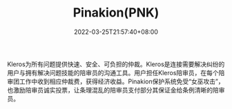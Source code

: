 ﻿---
weight: 
title: "Pinakion(PNK)"
description: "Kleros为所有问题提供快速、安全、可负担的仲裁"
date: 2022-03-25T21:57:40+08:00
lastmod: 2022-03-25T16:45:40+08:00
draft: false
authors: ["Metabd"]
featuredImage: "pinakionpnk.webp"
link: ""
tags: ["数字代币","Pinakion(PNK)"]
categories: ["navigation"]
navigation: ["数字代币"]
lightgallery: true
toc: true
pinned: false
recommend: false
recommend1: false
---
Kleros为所有问题提供快速、安全、可负担的仲裁。Kleros是连接需要解决纠纷的用户与拥有解决问题技能的陪审员的沟通工具。用户担任Kleros陪审员，在每个陪审团工作中收到相应仲裁费，获得经济收益。Pinakion保护系统免受“女巫攻击”，也激励陪审员诚实投票，让条理混乱的陪审员支付部分其保证金给条例清晰的陪审员。
